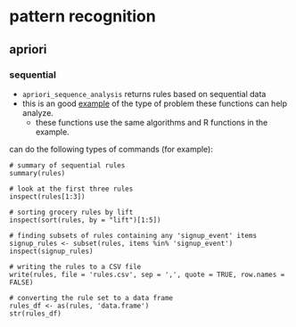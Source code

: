 # pattern recognition

## apriori

### sequential
- `apriori_sequence_analysis` returns rules based on sequential data
- this is an good [example](https://en.wikibooks.org/wiki/Data_Mining_Algorithms_In_R/Sequence_Mining/SPADE) of the type of problem these functions can help analyze.
    - these functions use the same algorithms and R functions in the example.

can do the following types of commands (for example):

```
# summary of sequential rules
summary(rules)

# look at the first three rules
inspect(rules[1:3])

# sorting grocery rules by lift
inspect(sort(rules, by = "lift")[1:5])

# finding subsets of rules containing any 'signup_event' items
signup_rules <- subset(rules, items %in% 'signup_event')
inspect(signup_rules)

# writing the rules to a CSV file
write(rules, file = 'rules.csv', sep = ',', quote = TRUE, row.names = FALSE)

# converting the rule set to a data frame
rules_df <- as(rules, 'data.frame')
str(rules_df)
```
